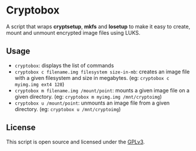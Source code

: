 # Cryptobox #

A script that wraps **cryptsetup**, **mkfs** and **losetup** to make it easy to create, mount and unmount encrypted image files using LUKS.

## Usage ##

* `cryptobox`: displays the list of commands
* `cryptobox c filename.img filesystem size-in-mb`: creates an image file with a given filesystem and size in megabytes. (eg: `cryptobox c myimg.img ext4 128`)
* `cryptobox m filename.img /mount/point`: mounts a given image file on a given directory. (eg: `cryptobox m myimg.img /mnt/cryptoimg`)
* `cryptobox u /mount/point`: unmounts an image file from a given directory. (eg: `cryptobox u /mnt/cryptoimg`)

## License ##

This script is open source and licensed under the [GPLv3](http://www.gnu.org/copyleft/gpl.html).
